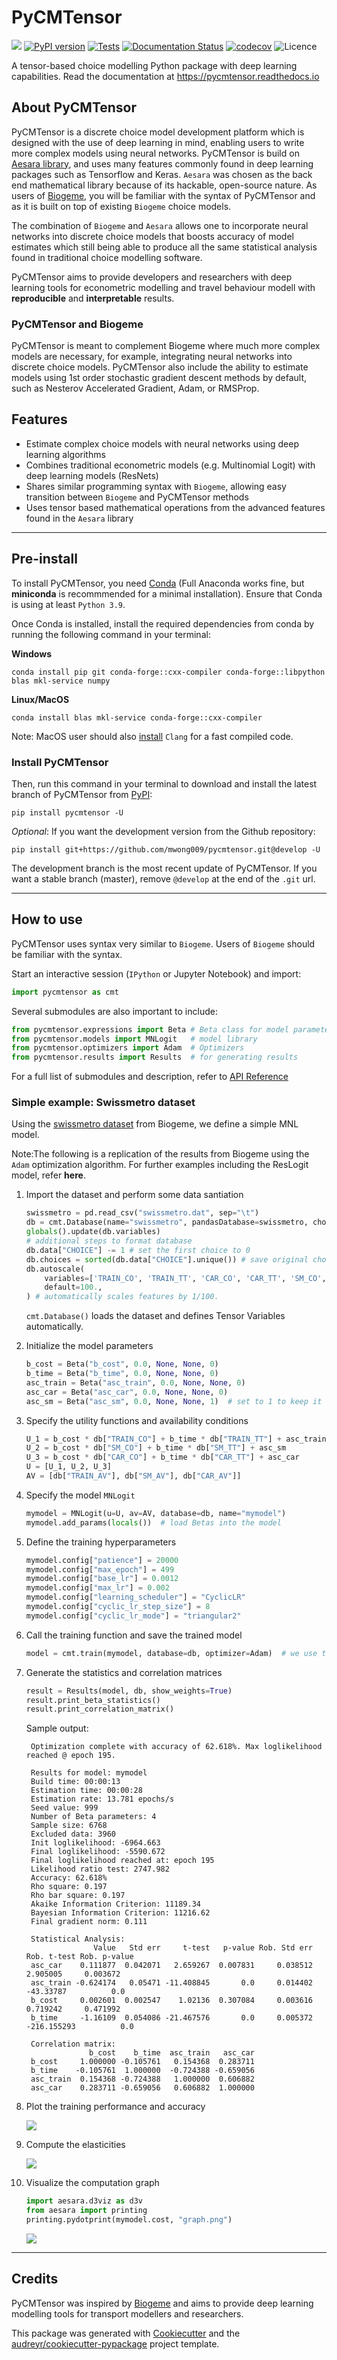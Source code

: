 # PyCMTensor

![](https://img.shields.io/pypi/pyversions/pycmtensor)
[![PyPI version](https://badge.fury.io/py/pycmtensor.svg)](https://badge.fury.io/py/pycmtensor)
[![Tests](https://github.com/mwong009/pycmtensor/actions/workflows/tests.yml/badge.svg)](https://github.com/mwong009/pycmtensor/actions/workflows/tests.yml)
[![Documentation Status](https://readthedocs.org/projects/pycmtensor/badge/?version=develop)](https://pycmtensor.readthedocs.io/en/develop/?badge=develop)
[![codecov](https://codecov.io/gh/mwong009/pycmtensor/branch/master/graph/badge.svg?token=LFwgggDyjS)](https://codecov.io/gh/mwong009/pycmtensor)
![Licence](https://img.shields.io/badge/Licence-MIT-blue)

A tensor-based choice modelling Python package with deep learning capabilities. 
Read the documentation at <https://pycmtensor.readthedocs.io>

## About PyCMTensor

PyCMTensor is a discrete choice model development platform which is designed with the use of deep learning in mind, enabling users to write more complex models using neural networks.
PyCMTensor is build on [Aesara library](https://github.com/aesara-devs/aesara), and uses many features commonly found in deep learning packages such as Tensorflow and Keras.
`Aesara` was chosen as the back end mathematical library because of its hackable, open-source nature.
As users of [Biogeme](https://biogeme.epfl.ch), you will be familiar with the syntax of PyCMTensor and as it is built on top of existing `Biogeme` choice models.

The combination of `Biogeme` and `Aesara` allows one to incorporate neural networks into discrete choice models that boosts accuracy of model estimates which still being able to produce all the same statistical analysis found in traditional choice modelling software.

PyCMTensor aims to provide developers and researchers with deep learning tools for econometric modelling and travel behaviour modell with **reproducible** and **interpretable** results.

### PyCMTensor and Biogeme

PyCMTensor is meant to complement Biogeme where much more complex models are necessary, for example, integrating neural networks into discrete choice models.
PyCMTensor also include the ability to estimate models using 1st order stochastic gradient descent methods by default, such as Nesterov Accelerated Gradient, Adam, or RMSProp.
## Features

* Estimate complex choice models with neural networks using deep learning algorithms
* Combines traditional econometric models (e.g. Multinomial Logit) with deep learning models (ResNets)
* Shares similar programming syntax with `Biogeme`, allowing easy transition between `Biogeme` and PyCMTensor methods
* Uses tensor based mathematical operations from the advanced features found in the `Aesara` library

---

## Pre-install

To install PyCMTensor, you need [Conda](https://docs.conda.io/en/latest/miniconda.html) (Full Anaconda works fine, but **miniconda** is recommmended for a minimal installation). 
Ensure that Conda is using at least `Python 3.9`.

Once Conda is installed, install the required dependencies from conda by running the following 
command in your terminal:

**Windows**

```console
conda install pip git conda-forge::cxx-compiler conda-forge::libpython blas mkl-service numpy
```
**Linux/MacOS**

```console
conda install blas mkl-service conda-forge::cxx-compiler
```

Note: MacOS user should also [install](https://www.ics.uci.edu/~pattis/common/handouts/macclion/clang.html) `Clang` for a fast compiled code.

### Install PyCMTensor

Then, run this command in your terminal to download and install the latest branch of PyCMTensor from [PyPI](https://pypi.org/project/pycmtensor/):
```console
pip install pycmtensor -U
```

*Optional*: If you want the development version from the Github repository:
```console
pip install git+https://github.com/mwong009/pycmtensor.git@develop -U
```

The development branch is the most recent update of PyCMTensor. If you want a stable branch (master), remove ``@develop`` at the end of the ``.git`` url.

---

## How to use

PyCMTensor uses syntax very similar to `Biogeme`. Users of `Biogeme` should be familiar 
with the syntax.

Start an interactive session (`IPython` or Jupyter Notebook) and import:
```Python
import pycmtensor as cmt
```

Several submodules are also important to include:
```Python
from pycmtensor.expressions import Beta # Beta class for model parameters
from pycmtensor.models import MNLogit   # model library
from pycmtensor.optimizers import Adam  # Optimizers
from pycmtensor.results import Results  # for generating results
```

For a full list of submodules and description, refer to [API Reference](/autoapi/index)

### Simple example: Swissmetro dataset

Using the [swissmetro dataset](https://biogeme.epfl.ch/data.html) from Biogeme, we define a simple MNL model. 

Note:The following is a replication of the results from Biogeme using the `Adam` optimization algorithm. For further examples including the ResLogit model, refer **here**.


1. Import the dataset and perform some data santiation
	```Python
	swissmetro = pd.read_csv("swissmetro.dat", sep="\t")
	db = cmt.Database(name="swissmetro", pandasDatabase=swissmetro, choiceVar="CHOICE")
	globals().update(db.variables)
	# additional steps to format database
	db.data["CHOICE"] -= 1 # set the first choice to 0
	db.choices = sorted(db.data["CHOICE"].unique()) # save original choices
	db.autoscale(
		variables=['TRAIN_CO', 'TRAIN_TT', 'CAR_CO', 'CAR_TT', 'SM_CO', 'SM_TT'], 
		default=100., 
	) # automatically scales features by 1/100.
	```

	``cmt.Database()`` loads the dataset and defines Tensor Variables automatically.

2. Initialize the model parameters
	```Python
	b_cost = Beta("b_cost", 0.0, None, None, 0)
	b_time = Beta("b_time", 0.0, None, None, 0)
	asc_train = Beta("asc_train", 0.0, None, None, 0)
	asc_car = Beta("asc_car", 0.0, None, None, 0)
	asc_sm = Beta("asc_sm", 0.0, None, None, 1)  # set to 1 to keep it fixed
	``` 

3. Specify the utility functions and availability conditions
	```Python
	U_1 = b_cost * db["TRAIN_CO"] + b_time * db["TRAIN_TT"] + asc_train
	U_2 = b_cost * db["SM_CO"] + b_time * db["SM_TT"] + asc_sm
	U_3 = b_cost * db["CAR_CO"] + b_time * db["CAR_TT"] + asc_car
	U = [U_1, U_2, U_3]
	AV = [db["TRAIN_AV"], db["SM_AV"], db["CAR_AV"]]
	```

4. Specify the model ``MNLogit``
	```Python
	mymodel = MNLogit(u=U, av=AV, database=db, name="mymodel")
	mymodel.add_params(locals())  # load Betas into the model
	```

5. Define the training hyperparameters
	```Python
	mymodel.config["patience"] = 20000
	mymodel.config["max_epoch"] = 499
	mymodel.config["base_lr"] = 0.0012
	mymodel.config["max_lr"] = 0.002
	mymodel.config["learning_scheduler"] = "CyclicLR"
	mymodel.config["cyclic_lr_step_size"] = 8
	mymodel.config["cyclic_lr_mode"] = "triangular2"
	```

6. Call the training function and save the trained model
	```Python
	model = cmt.train(mymodel, database=db, optimizer=Adam)  # we use the Adam Optimizer
	```

7. Generate the statistics and correlation matrices
	```Python
	result = Results(model, db, show_weights=True)
	result.print_beta_statistics()
	result.print_correlation_matrix()
	```

	Sample output: 

		Optimization complete with accuracy of 62.618%. Max loglikelihood reached @ epoch 195.	

		Results for model: mymodel
		Build time: 00:00:13
		Estimation time: 00:00:28
		Estimation rate: 13.781 epochs/s
		Seed value: 999
		Number of Beta parameters: 4
		Sample size: 6768
		Excluded data: 3960
		Init loglikelihood: -6964.663
		Final loglikelihood: -5590.672
		Final loglikelihood reached at: epoch 195
		Likelihood ratio test: 2747.982
		Accuracy: 62.618%
		Rho square: 0.197
		Rho bar square: 0.197
		Akaike Information Criterion: 11189.34
		Bayesian Information Criterion: 11216.62
		Final gradient norm: 0.111

		Statistical Analysis:
		              Value   Std err     t-test   p-value Rob. Std err Rob. t-test Rob. p-value
		asc_car    0.111877  0.042071   2.659267  0.007831     0.038512    2.905005     0.003672
		asc_train -0.624174   0.05471 -11.408845       0.0     0.014402   -43.33787          0.0
		b_cost     0.002601  0.002547    1.02136  0.307084     0.003616    0.719242     0.471992
		b_time     -1.16109  0.054086 -21.467576       0.0     0.005372 -216.155293          0.0

		Correlation matrix:
		             b_cost    b_time  asc_train   asc_car
		b_cost     1.000000 -0.105761   0.154368  0.283711
		b_time    -0.105761  1.000000  -0.724388 -0.659056
		asc_train  0.154368 -0.724388   1.000000  0.606882
		asc_car    0.283711 -0.659056   0.606882  1.000000

8. Plot the training performance and accuracy

	![](https://github.com/mwong009/pycmtensor/blob/master/docs/_static/viz/fig.png)

9. Compute the elasticities

	![](https://github.com/mwong009/pycmtensor/blob/master/docs/_static/viz/els.png)

10. Visualize the computation graph
	```Python
	import aesara.d3viz as d3v
	from aesara import printing
	printing.pydotprint(mymodel.cost, "graph.png")
	```

	![](https://github.com/mwong009/pycmtensor/blob/master/docs/_static/viz/print.png)

---

## Credits

PyCMTensor was inspired by [Biogeme](https://biogeme.epfl.ch) and aims to provide deep learning modelling tools for transport modellers and researchers.

This package was generated with [Cookiecutter](https://github.com/audreyr/cookiecutter) and the [audreyr/cookiecutter-pypackage](https://github.com/audreyr/cookiecutter-pypackage) project template.
